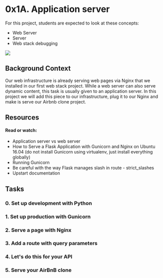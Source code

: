 # 0x1A. Application server

For this project, students are expected to look at these concepts:

* Web Server
* Server
* Web stack debugging

![](https://cdn.educba.com/academy/wp-content/uploads/2019/04/What-is-Application-Server-1.jpg)

## Background Context

Our web infrastructure is already serving web pages via Nginx that we installed in our first web stack project. While a web server can also serve dynamic content, this task is usually given to an application server. In this project we will add this piece to our infrastructure, plug it to our Nginx and make is serve our Airbnb clone project.

## Resources
#### Read or watch:

* Application server vs web server
* How to Serve a Flask Application with Gunicorn and Nginx on Ubuntu 16.04 (do not install Gunicorn using virtualenv, just install everything globally)
* Running Gunicorn
* Be careful with the way Flask manages slash in route - strict_slashes
* Upstart documentation

## Tasks

### 0. Set up development with Python
### 1. Set up production with Gunicorn
### 2. Serve a page with Nginx
### 3. Add a route with query parameters
### 4. Let's do this for your API
### 5. Serve your AirBnB clone